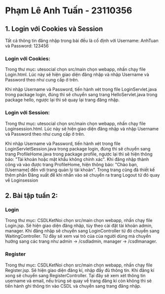# Phạm Lê Anh Tuấn - 23110356

## 1. Login với Cookies và Session
Tất cả thông tin đăng nhập trong bài đều là cố định với Username: AnhTuan và Password: 123456
### Login với Cookies:
Trong thư mục: utesocial chọn src/main chọn webapp, nhấn chạy file Login.html. Lúc này sẽ hiện giao diện đăng nhập và nhập Username và Password theo như cung cấp ở trên.

Khi nhập Username và Password, tiến hành xét trong file LoginServlet.java trong package login, đúng thì sẽ chuyển sang trang HelloServlet.java trong package hello, ngược lại thì sẽ quay lại trang đăng nhập.

### Login với Session:
Trong thư mục: utesocial chọn src/main chọn webapp, nhấn chạy file Loginsession.html. Lúc này sẽ hiện giao diện đăng nhập và nhập Username và Password theo như cung cấp ở trên.

Khi nhập Username và Password, tiến hành xét trong file LoginServletSession.java trong package login, đúng thì sẽ chuyển sang trang ProfileHome.java trong package profile, ngược lại thì sẽ hiện thông báo: "Tài khoản hoặc mật khẩu không chính xác". Khi đăng nhập thành công và vào được trang ProfileHome, hiện thông báo: "Chào bạn, [Username] đến với trang quản lý tài khoản". Trong trang cũng đã thiết kế thêm phần Đăng xuất để khi nhấn vào sẽ chuyển ra trang Logout từ đó quay về Loginsession

## 2. Bài tập tuần 2:
### Login
Trong thư mục: CSDLKetNoi chọn src/main chọn webapp, nhấn chạy file Login.jsp. Sẽ hiện giao diện đăng nhập, tùy theo cài đặt tài khoản admin, manager.
Khi đăng nhập sẽ chuyển sang LoginController từ đó chuyển sang WaitingController. Từ đây sẽ xem vai trò của của người dùng mà chuyển hướng sang các trang như admin -> /csdladmin, manager -> /csdlmanager.
### Register
Trong thư mục: CSDLKetNoi chọn src/main chọn webapp, nhấn chạy file Register.jsp. Sẽ hiện giao diện đăng kí, nhập đầy đủ thông tin.
Khi đăng kí xong sẽ chuyển sang RegisterController. Tại đây sẽ xem xét thông tin username và email, nếu trùng sẽ quay về trang đăng kí còn không thì sẽ tiến hành ghi thông tin vào CSDL và chuyển sang trang đăng nhập.
